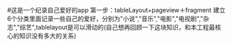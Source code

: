 #这是一个纪录自己爱好的app
第一步：tableLayout+pageview＋fragment 建立6个分类里面记录一些自己的爱好，分别为"小说","音乐","电影","电视剧","杂志","综艺",tablelayout是可以滑动的(自己想再回顾一下这块知识，和本工程最核心的知识没有多大的关系)
